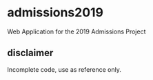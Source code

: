 # admissions2019
Web Application for the 2019 Admissions Project

## disclaimer
Incomplete code, use as reference only.
